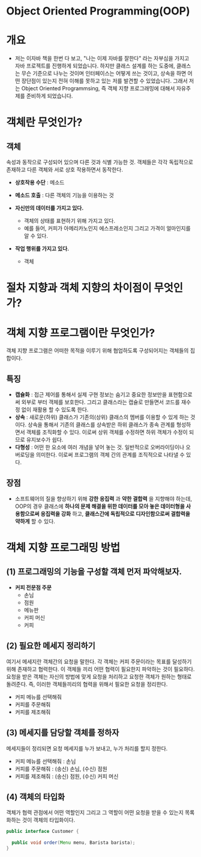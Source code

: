 # Object Oriented Programming(OOP)

# 개요

* 저는 이자바 책을 한번 다 보고, "나는 이제 자바를 잘한다" 라는 자부심을 가지고 자바 프로젝트를 진행하게 되었습니다. 하지만 클래스 설계를 하는 도중에, 클래스는 무슨 기준으로 나누는 것이며 인터페이스는 어떻게 쓰는 것이고, 상속을 하면 어떤 장단점이 있는지 전혀 이해를 못하고 있는 저를 발견할 수 있었습니다. 그래서 저는 Object Oriented Programmsing, 즉 객체 지향 프로그래밍에 대해서 자유주제를 준비하게 되었습니다.



# 객체란 무엇인가?

## 객체

 속성과 동작으로 구성되어 있으며 다른 것과 식별 가능한 것. 객체들은 각각 독립적으로 존재하고 다른 객체와 서로 상호 작용하면서 동작한다.

* **상호작용 수단** : 메소드
* **메소드 호출** : 다른 객체의 기능을 이용하는 것



* **자신만의 데이터를 가지고 있다.**
  * 객체의 상태를 표현하기 위해 가지고 있다.
  * 예를 들어, 커피가 아메리카노인지 에스프레소인지 그리고 가격이 얼마인지를 알 수 있다.
* **작업 행위를 가지고 있다.**
  * 객체



# 절차 지향과 객체 지향의 차이점이 무엇인가?



# 객체 지향 프로그램이란 무엇인가?

 객체 지향 프로그램은 어떠한 목적을 이루기 위해 협업하도록 구성되어지는 객체들의 집합이다.

## 특징

* **캡슐화** : 접근 제어를 통해서 실제 구현 정보는 숨기고 중요한 정보만을 표현함으로써 외부로 부터 객체를 보호한다. 그리고 클래스라는 캡슐로 만들면서 코드를 재수정 없이 재활용 할 수 있도록 한다.
* **상속** : 새로운(하위) 클래스가 기존의(상위) 클래스의 멤버를 이용할 수 있게 하는 것이다. 상속을 통해서 기존의 클래스를 상속받은 하위 클래스가 종속 관계를 형성하면서 객체를 조직화할 수 있다. 이로써 상위 객체를 수정하면 하위 객체가 수정이 되므로 유지보수가 쉽다.
* **다형성** : 어떤 한 요소에 여러 개념을 넣어 놓는 것. 일반적으로 오버라이딩이나 오버로딩을 의미한다. 이로써 프로그램의 객체 간의 관계를 조직적으로 나타낼 수 있다.



## 장점

* 소프트웨어의 질을 향상하기 위해 **강한 응집력** 과 **약한 결합력** 을 지향해야 하는데, OOP의 경우 클래스에 **하나의 문제 해결을 위한 데이터를 모아 놓은 데이터형을 사용함으로써 응집력을 강화** 하고, **클래스간에 독립적으로 디자인함으로써 결합력을 약하게** 할 수 있다.



# 객체 지향 프로그래밍 방법

## (1) 프로그래밍의 기능을 구성할 객체 먼저 파악해보자.

* **커피 전문점 주문**
  * 손님
  * 점원
  * 메뉴판
  * 커피 머신
  * 커피



## (2) 필요한 메세지 정리하기

 여기서 메세지란 객체간의 요청을 말한다. 각 객체는 커피 주문이라는 목표를 달성하기 위해 존재하고 협력한다. 이 객체들 끼리 어떤 협력이 필요한지 파악하는 것이 필요하다. 요청을 받은 객체는 자신의 방법에 맞게 요청을 처리하고 요청한 객체가 원하는 형태로 돌려준다. 즉, 이러한 객체들끼리의 협력을 위해서 필요한 요청을 정리한다.

* 커피 메뉴를 선택해줘
* 커피를 주문해줘
* 커피를 제조해줘



## (3) 메세지를 담당할 객체를 정하자

 메세지들이 정리되면 요청 메세지를 누가 보내고, 누가 처리를 할지 정한다.

- 커피 메뉴를 선택해줘 : 손님
- 커피를 주문해줘 : (송신) 손님, (수신) 점원
- 커피를 제조해줘 : (송신) 점원, (수신) 커피 머신



## (4) 객체의 타입화

객체가 협력 관점에서 어떤 역할인지 그리고 그 역할이 어떤 요청을 받을 수 있는지 목록화하는 것이 객체의 타입화이다.

```java
public interface Customer {
  
  public void order(Menu menu, Barista barista);
}
```

